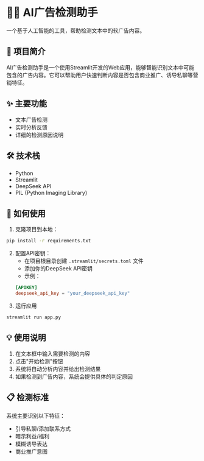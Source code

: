 # 🕵️‍♂️ AI广告检测助手

一个基于人工智能的工具，帮助检测文本中的软广告内容。

## 📝 项目简介

AI广告检测助手是一个使用Streamlit开发的Web应用，能够智能识别文本中可能包含的广告内容。它可以帮助用户快速判断内容是否包含商业推广、诱导私聊等营销特征。

## ✨ 主要功能

- 文本广告检测
- 实时分析反馈
- 详细的检测原因说明

## 🛠️ 技术栈

- Python
- Streamlit
- DeepSeek API
- PIL (Python Imaging Library)

## 🚀 如何使用

1. 克隆项目到本地：
```bash
pip install -r requirements.txt
```
2. 配置API密钥：
   - 在项目根目录创建 `.streamlit/secrets.toml` 文件
   - 添加你的DeepSeek API密钥
   - 示例：
   ```toml
   [APIKEY]
   deepseek_api_key = "your_deepseek_api_key"
   ```
4. 运行应用
```bash
streamlit run app.py
```

## 💡 使用说明

1. 在文本框中输入需要检测的内容
2. 点击"开始检测"按钮
3. 系统将自动分析内容并给出检测结果
4. 如果检测到广告内容，系统会提供具体的判定原因

## 📋 检测标准

系统主要识别以下特征：
- 引导私聊/添加联系方式
- 暗示利益/福利
- 模糊诱导表达
- 商业推广意图